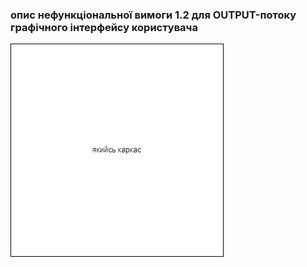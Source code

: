 ### опис нефункціональної вимоги 1.2 для OUTPUT-потоку графічного інтерфейсу користувача

![якась там діаграма](./годі%20знущатися.drawio%20(1).png)